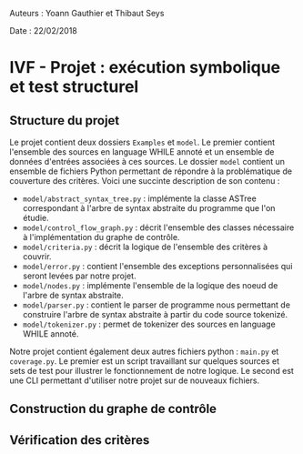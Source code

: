 Auteurs : Yoann Gauthier et Thibaut Seys

Date : 22/02/2018

# IVF - Projet : exécution symbolique et test structurel

## Structure du projet

Le projet contient deux dossiers `Examples` et `model`. Le premier contient l'ensemble des sources en language WHILE annoté et un ensemble de données d'entrées associées à ces sources. Le dossier `model` contient un ensemble de fichiers Python permettant de répondre à la problématique de couverture des critères. Voici une succinte description de son contenu :
- `model/abstract_syntax_tree.py` : implémente la classe ASTree correspondant à l'arbre de syntax abstraite du programme que l'on étudie.
- `model/control_flow_graph.py` : décrit l'ensemble des classes nécessaire à l'implémentation du graphe de contrôle.
- `model/criteria.py` : décrit la logique de l'ensemble des critères à couvrir.
- `model/error.py` : contient l'ensemble des exceptions personnalisées qui seront levées par notre projet.
- `model/nodes.py` : implémente l'ensemble de la logique des noeud de l'arbre de syntax abstraite.
- `model/parser.py` : contient le parser de programme nous permettant de construire l'arbre de syntax abstraite à partir du code source tokenizé.
- `model/tokenizer.py` : permet de tokenizer des sources en language WHILE annoté. 

Notre projet contient également deux autres fichiers python : `main.py` et `coverage.py`. Le premier est un script travaillant sur quelques sources et sets de test pour illustrer le fonctionnement de notre logique. Le second est une CLI permettant d'utiliser notre projet sur de nouveaux fichiers.

## Construction du graphe de contrôle



## Vérification des critères 
